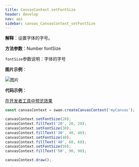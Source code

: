 ```yaml
---
title: CanvasContext.setFontSize
header: develop
nav: api
sidebar: canvas_CanvasContext_setFontSize
---
```

 
**解释**：设置字体的字号。

**方法参数**：Number fontSize

`fontSize`参数说明：字体的字号 

**图片示例**：

![图片](../../../../img/api/canvas/font-size.png)

**代码示例**：

<a href="swanide://fragment/94b824f65c4ffa7f78b40f0d6f10bd1a1573724116782" title="在开发者工具中预览效果" target="_self">在开发者工具中预览效果</a>

```js
const canvasContext = swan.createCanvasContext('myCanvas');

canvasContext.setFontSize(20);
canvasContext.fillText('20', 20, 20);
canvasContext.setFontSize(30);
canvasContext.fillText('30', 40, 40);
canvasContext.setFontSize(40);
canvasContext.fillText('40', 60, 60);
canvasContext.setFontSize(50);
canvasContext.fillText('50', 90, 90);

canvasContext.draw();
```
